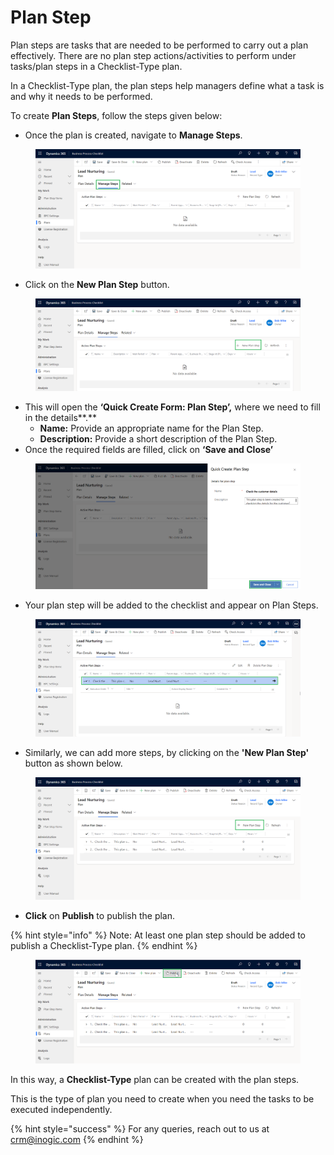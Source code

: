 # Plan Step

Plan steps are tasks that are needed to be performed to carry out a plan effectively. There are no plan step actions/activities to perform under tasks/plan steps in a Checklist-Type plan.

In a Checklist-Type plan, the plan steps help managers define what a task is and why it needs to be performed.

To create **Plan Steps**, follow the steps given below:

* Once the plan is created, navigate to **Manage Steps**.

<figure><img src="../../../../.gitbook/assets/plan step_1 (1).png" alt=""><figcaption></figcaption></figure>

* Click on the **New Plan Step** button.

<figure><img src="../../../../.gitbook/assets/Plan step_2 (1).png" alt=""><figcaption></figcaption></figure>

* This will open the **‘Quick Create Form: Plan Step’,** where we need to fill in the details**.**
  * **Name:** Provide an appropriate name for the Plan Step.
  * **Description:** Provide a short description of the Plan Step.
* Once the required fields are filled, click on **‘Save and Close’**

<figure><img src="../../../../.gitbook/assets/plan step_3 (1).png" alt=""><figcaption></figcaption></figure>

* Your plan step will be added to the checklist and appear on Plan Steps.

<figure><img src="../../../../.gitbook/assets/Plan step 4 (1).png" alt=""><figcaption></figcaption></figure>

* Similarly, we can add more steps, by clicking on the **'New Plan Step'** button as shown below.&#x20;

<figure><img src="../../../../.gitbook/assets/Plan step 5.png" alt=""><figcaption></figcaption></figure>

* **Click** on **Publish** to publish the plan.

{% hint style="info" %}
Note: At least one plan step should be added to publish a Checklist-Type plan.
{% endhint %}

<figure><img src="../../../../.gitbook/assets/Publish checklist (1).png" alt=""><figcaption></figcaption></figure>

In this way, a **Checklist-Type** plan can be created with the plan steps.&#x20;

This is the type of plan you need to create when you need the tasks to be executed independently.

{% hint style="success" %}
For any queries, reach out to us at [crm@inogic.com](mailto:crm@inogic.com)
{% endhint %}
